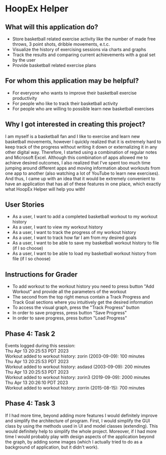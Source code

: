 # HoopEx Helper

## What will this application do?
- Store basketball related exercise activity like the number of made free throws, 3 point shots, dribble movements, e.t.c. 
- Visualize the history of exercising sessions via charts and graphs 
- Track the results and comparing current achievements with a goal set by the user
- Provide basketball related exercise plans

## For whom this application may be helpful?
- For everyone who wants to improve their basketball exercise productivity
- For people who like to track their basketball activity
- For people who are willing to possible learn new basketball exercises 

## Why I got interested in creating this project?
I am myself is a basketball fan and I like to exercise 
and learn new basketball movements, however I 
quickly realized that it is extremely hard to 
keep track of the progress without writing it down or 
externalizing it in any other digital way. 
Therefore, I started using a combination of regular notes 
and Microsoft Excel. Although this combination of apps allowed me to 
achieve desired outcomes, I also realized that I've spent too much time
jumping around different apps and moving information about 
workouts from one app to another (also watching a lot of YouTube to learn 
new exercises). And thus, I came up with an idea that it would be extremely 
convenient to have an application that has all of these features 
in one place, which exactly what HoopEx Helper will help you with!


## User Stories
- As a user, I want to add a completed basketball workout to my workout history
- As a user, I want to view my workout history
- As a user, I want to track the progress of my workout history
- As a user, I want to track how far I am from my desired goals
- As a user, I want to be able to save my basketball workout history to file (if I so choose)
- As a user, I want to be able to load my basketball workout history from file (if I so choose)

## Instructions for Grader
- To add workout to the workout history you need to press button "Add Workout" and provide all the parameters of the 
workout
- The second from the top right menus contain a Track Progress and Track Goal sections where you 
intuitively get the desired information
- To access the visual graph, press the "Track Progress" button
- In order to save progress, press button "Save Progress"
- In order to save progress, press button "Load Progress"

## Phase 4: Task 2
Events logged during this session: \
Thu Apr 13 20:25:53 PDT 2023 \
Workout added to workout history: zorin (2003-09-09): 100 minutes \
Thu Apr 13 20:25:53 PDT 2023 \
Workout added to workout history: asdasd (2003-09-09): 200 minutes \
Thu Apr 13 20:25:53 PDT 2023 \
Workout added to workout history: zorin3 (2019-09-09): 2000 minutes \
Thu Apr 13 20:26:10 PDT 2023 \
Workout added to workout history: zorrin (2015-08-15): 700 minutes 

## Phase 4: Task 3
If I had more time, beyond adding more features I would definitely improve and simplify the architecture of program. 
First, I would simplify the GUI class by using the methods used in UI and model classes (extending). 
This would definitely help to simplify the whole project. Moreover, if I had more time I would probably play 
with design aspects of the application beyond the graph, by adding some images (which I actually tried to do as 
a background of application, but it didn't work).